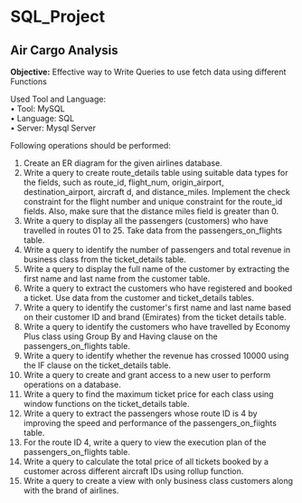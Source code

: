 # SQL_Project
## Air Cargo Analysis

<strong>Objective:</strong>
  Effective way to Write Queries to use fetch data using different Functions

Used Tool and Language:
<br>•	Tool: MySQL
<br>•	Language: SQL
<br>•	Server: Mysql Server


Following operations should be performed: 
1.	Create an ER diagram for the given airlines database. 
2.	Write a query to create route_details table using suitable data types for the fields, such as route_id, flight_num, origin_airport, destination_airport, aircraft d, and distance_miles. Implement the check constraint for the flight number and unique constraint for the route_id fields. Also, make sure that the distance miles field is greater than 0. 
3.	Write a query to display all the passengers (customers) who have travelled in routes 01 to 25. Take data from the passengers_on_flights table. 
4.	Write a query to identify the number of passengers and total revenue in business class from the ticket_details table. 
5.	Write a query to display the full name of the customer by extracting the first name and last name from the customer table.
6.	Write a query to extract the customers who have registered and booked a ticket. Use data from the customer and ticket_details tables. 
7.	Write a query to identify the customer's first name and last name based on their customer ID and brand (Emirates) from the ticket details table. 
8.	Write a query to identify the customers who have travelled by Economy Plus class using Group By and Having clause on the passengers_on_flights table. 
9.	Write a query to identify whether the revenue has crossed 10000 using the IF clause on the ticket_details table. 
10.	Write a query to create and grant access to a new user to perform operations on a database. 
11.	Write a query to find the maximum ticket price for each class using window functions on the ticket_details table. 
12.	Write a query to extract the passengers whose route ID is 4 by improving the speed and performance of the passengers_on_fiights table. 
13.	For the route ID 4, write a query to view the execution plan of the passengers_on_flights table. 
14.	Write a query to calculate the total price of all tickets booked by a customer across different aircraft IDs using rollup function. 
15.	Write a query to create a view with only business class customers along with the brand of airlines.

